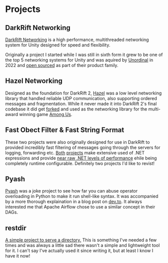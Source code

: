 # Projects
## DarkRift Networking
[DarkRift Networking](https://www.darkriftnetworking.com/) is a high performance, multithreaded networking system for Unity designed for speed and flexibility.

Originally a project I started while I was still in sixth form it grew to be one of the top 5 networking systems for Unity and was aquired by [Unordinal](https://unordinal.com/) in 2022 and [open sourced](https://github.com/DarkRiftNetworking/DarkRift) as part of their product family.

## Hazel Networking
Designed as the foundation for DarkRift 2, [Hazel](https://github.com/DarkRiftNetworking/Hazel-Networking) was a low level networking library that handled reliable UDP communication, also supporting ordered messages and fragmentation. While it never made it into DarkRift 2's final codebase it did get [forked](https://github.com/willardf/Hazel-Networking) and used as the networking library for the multi-award winning game [Among Us](https://en.wikipedia.org/wiki/Among_Us).

## Fast Obect Filter & Fast String Format
These two projects were also originally designed for use in DarkRift to provided incredibly fast filtering of messages going through the servers for logging, forwarding etc. [Both](https://github.com/JamJar00/fast-object-filter) [projects](https://github.com/JamJar00/fast-string-format) make extensive used of .NET expressions and provide [near raw .NET levels of performance](https://github.com/JamJar00/fast-string-format#current-benchmarks) ehile being completely runtime configurable. Definitely two projects I'd like to revist!

## Pyash
[Pyash](https://github.com/JamJar00/pyash) was a joke project to see how far you can abuse operator overloading in Python to make it run shell-like syntax. It was accompanied by a more thorough explaination in a blog post on [dev.to](https://dev.to/jamoyjamie/pyash-and-why-i-can-t-have-nice-things-anymore-26lo). It always interested me that Apache Airflow chose to use a similar concept in their DAGs.

## restdir
[A simple project to serve a directory.](https://github.com/JamJar00/restdir) This is something I've needed a few times and was always a little sad there wasn't a simple and lightweight tool for it. I can't say I've actually used it since writing it, but at least I know I have it now!
